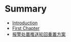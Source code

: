 # Summary

* [Introduction](README.md)
* [First Chapter](chapter1.md)
* [报警处置推送轮回重置方案](bao-jing-chu-zhi-tui-song-lun-hui-zhong-zhi-fang-an.md)

